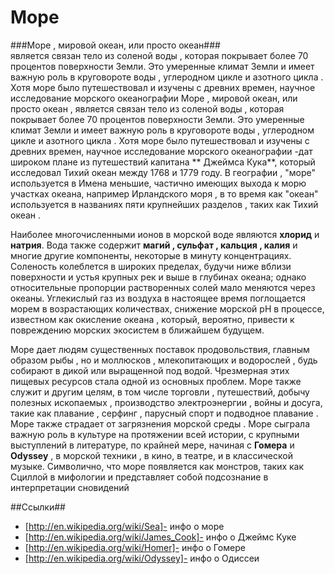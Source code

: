 Море
===
###Море , мировой океан, или просто океан###   
является связан тело из соленой воды , которая покрывает более 70 процентов поверхности Земли. Это умеренные климат Земли и имеет важную роль в круговороте воды , углеродном цикле и азотного цикла . Хотя море было путешествовал и изучены с древних времен, научное исследование морского океанографии Море , мировой океан, или просто океан , является связан тело из соленой воды , которая покрывает более 70 процентов поверхности Земли. Это умеренные климат Земли и имеет важную роль в круговороте воды , углеродном цикле и азотного цикла . Хотя море было путешествовал и изучены с древних времен, научное исследование морского океанографии -дат широком плане из путешествий капитана ** Джеймса Кука**, который исследовал Тихий океан между 1768 и 1779 году. В географии , "море" используется в Имена меньшие, частично имеющих выхода к морю участках океана, например Ирландского моря , в то время как "океан" используется в названиях пяти крупнейших разделов , таких как Тихий океан .

Наиболее многочисленными ионов в морской воде являются **хлорид** и **натрия**. Вода также содержит  **магий , сульфат , кальция , калия** и многие другие компоненты, некоторые в минуту концентрациях. Соленость колеблется в широких пределах, будучи ниже вблизи поверхности и устья крупных рек и выше в глубинах океана; однако относительные пропорции растворенных солей мало меняются через океаны. Углекислый газ из воздуха в настоящее время поглощается морем в возрастающих количествах, снижение морской рН в процессе, известном как окисление океана , который, вероятно, привести к повреждению морских экосистем в ближайшем будущем.

Море дает людям существенных поставок продовольствия, главным образом рыбы , но и моллюсков , млекопитающих и водорослей , будь собирают в дикой или выращенной под водой. Чрезмерная этих пищевых ресурсов стала одной из основных проблем. Море также служит и другим целям, в том числе торговли , путешествий, добычу полезных ископаемых , производство электроэнергии , войны и досуга, такие как плавание , серфинг , парусный спорт и подводное плавание . Море также страдает от загрязнения морской среды . Море сыграла важную роль в культуре на протяжении всей истории, с крупными выступлений в литературе, по крайней мере, начиная с **Гомера** и **Оdyssey** , в морской техники , в кино, в театре, и в классической музыке. Символично, что море появляется как монстров, таких как Сциллой в мифологии и представляет собой подсознание в интерпретации сновидений 


##Ссылки##
  * [http://en.wikipedia.org/wiki/Sea]- инфо о море
  * [http://en.wikipedia.org/wiki/James_Cook]- инфо о Джеймс Куке
  * [http://en.wikipedia.org/wiki/Homer]- инфо о Гомере
  * [http://en.wikipedia.org/wiki/Odyssey]- инфо о Одиссеи
